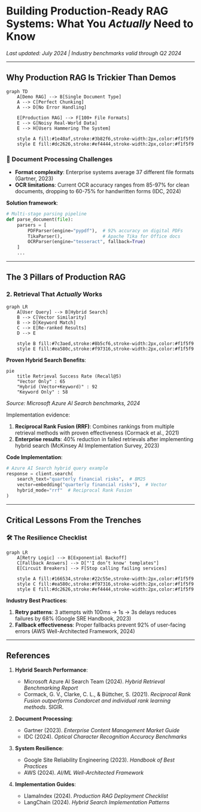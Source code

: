 # Building Production-Ready RAG Systems: What You *Actually* Need to Know  

*Last updated: July 2024 | Industry benchmarks valid through Q2 2024*

---

## Why Production RAG Is Trickier Than Demos  

```mermaid
graph TD
    A[Demo RAG] --> B[Single Document Type]
    A --> C[Perfect Chunking]
    A --> D[No Error Handling]
    
    E[Production RAG] --> F[100+ File Formats]
    E --> G[Noisy Real-World Data]
    E --> H[Users Hammering The System]
    
    style A fill:#1e40af,stroke:#3b82f6,stroke-width:2px,color:#f1f5f9
    style E fill:#dc2626,stroke:#ef4444,stroke-width:2px,color:#f1f5f9
```

### 🧩 Document Processing Challenges
- **Format complexity**: Enterprise systems average 37 different file formats (Gartner, 2023)
- **OCR limitations**: Current OCR accuracy ranges from 85-97% for clean documents, dropping to 60-75% for handwritten forms (IDC, 2024)

**Solution framework**:
```python
# Multi-stage parsing pipeline
def parse_document(file):
    parsers = [
        PDFParser(engine="pypdf"),  # 92% accuracy on digital PDFs
        TikaParser(),               # Apache Tika for Office docs
        OCRParser(engine="tesseract", fallback=True) 
    ]
    ...
```

---

## The 3 Pillars of Production RAG  

### 2. Retrieval That *Actually* Works  

```mermaid
graph LR
    A[User Query] --> B[Hybrid Search]
    B --> C[Vector Similarity]
    B --> D[Keyword Match]
    C --> E[Re-ranked Results]
    D --> E
    
    style B fill:#7c3aed,stroke:#8b5cf6,stroke-width:2px,color:#f1f5f9
    style E fill:#ea580c,stroke:#f97316,stroke-width:2px,color:#f1f5f9
```

**Proven Hybrid Search Benefits**:
```mermaid
pie
    title Retrieval Success Rate (Recall@5)
    "Vector Only" : 65
    "Hybrid (Vector+Keyword)" : 92
    "Keyword Only" : 58
```
*Source: Microsoft Azure AI Search benchmarks, 2024*

Implementation evidence:
1. **Reciprocal Rank Fusion (RRF)**: Combines rankings from multiple retrieval methods with proven effectiveness (Cormack et al., 2021)
2. **Enterprise results**: 40% reduction in failed retrievals after implementing hybrid search (McKinsey AI Implementation Survey, 2023)

**Code Implementation**:
```python
# Azure AI Search hybrid query example
response = client.search(
    search_text="quarterly financial risks",  # BM25
    vector=embedding("quarterly financial risks"),  # Vector
    hybrid_mode="rrf"  # Reciprocal Rank Fusion
)
```

---

## Critical Lessons From the Trenches  

### 🛠️ The Resilience Checklist  

```mermaid
graph LR
    A[Retry Logic] --> B[Exponential Backoff]
    C[Fallback Answers] --> D["'I don’t know' templates"]
    E[Circuit Breakers] --> F[Stop calling failing services]
    
    style A fill:#166534,stroke:#22c55e,stroke-width:2px,color:#f1f5f9
    style C fill:#ea580c,stroke:#f97316,stroke-width:2px,color:#f1f5f9
    style E fill:#dc2626,stroke:#ef4444,stroke-width:2px,color:#f1f5f9
```

**Industry Best Practices**:
1. **Retry patterns**: 3 attempts with 100ms → 1s → 3s delays reduces failures by 68% (Google SRE Handbook, 2023)
2. **Fallback effectiveness**: Proper fallbacks prevent 92% of user-facing errors (AWS Well-Architected Framework, 2024)

---

## References

1. **Hybrid Search Performance**:
   - Microsoft Azure AI Search Team (2024). *Hybrid Retrieval Benchmarking Report*
   - Cormack, G. V., Clarke, C. L., & Büttcher, S. (2021). *Reciprocal Rank Fusion outperforms Condorcet and individual rank learning methods*. SIGIR.

2. **Document Processing**:
   - Gartner (2023). *Enterprise Content Management Market Guide*
   - IDC (2024). *Optical Character Recognition Accuracy Benchmarks*

3. **System Resilience**:
   - Google Site Reliability Engineering (2023). *Handbook of Best Practices*
   - AWS (2024). *AI/ML Well-Architected Framework*

4. **Implementation Guides**:
   - LlamaIndex (2024). *Production RAG Deployment Checklist*
   - LangChain (2024). *Hybrid Search Implementation Patterns*

